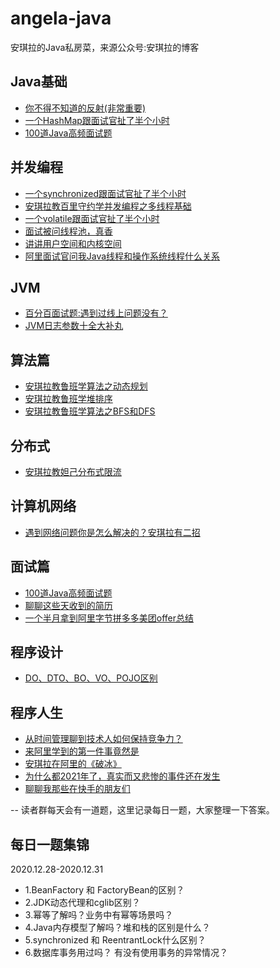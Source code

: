 # angela-java
安琪拉的Java私房菜，来源公众号:安琪拉的博客

## Java基础
- [你不得不知道的反射(非常重要)](https://mp.weixin.qq.com/s/emvj2YBNhBbVAhn77K6K1w)
- [一个HashMap跟面试官扯了半个小时](https://mp.weixin.qq.com/s/oRx-8XXbgage9Hf97WrDQQ)
- [100道Java高频面试题](https://mp.weixin.qq.com/s/o_-o9U4byF3uX23on6meOQ)

## 并发编程
- [一个synchronized跟面试官扯了半个小时](https://mp.weixin.qq.com/s/ts2Pjz3VpWm50kY-Ru7iTA)
- [安琪拉教百里守约学并发编程之多线程基础](https://mp.weixin.qq.com/s/TSnYdiwUvqTZ8XamvVLuiQ)
- [一个volatile跟面试官扯了半个小时](https://mp.weixin.qq.com/s/DiEftiV_kTOlR4YmD4pggg)
- [面试被问线程池，真香](https://mp.weixin.qq.com/s/xtVKp9fUoIs8d94-5P2pEA)
- [讲讲用户空间和内核空间](https://mp.weixin.qq.com/s/dK_at5_VSWP2oiIBWowXFQ)
- [阿里面试官问我Java线程和操作系统线程什么关系](https://mp.weixin.qq.com/s/Gxqnf5vjyaI8eSYejm7zeQ)

## JVM
- [百分百面试题:遇到过线上问题没有？](https://mp.weixin.qq.com/s/3ooT9wHfg0lGlLNuQiw2pQ)
- [JVM日志参数十全大补丸](https://mp.weixin.qq.com/s/XZFEgf1ZS7gNt7lku3TF4g)

## 算法篇
- [安琪拉教鲁班学算法之动态规划](https://mp.weixin.qq.com/s/tU8YGTWslkX2S-OteuF_eg)
- [安琪拉教鲁班学堆排序](https://mp.weixin.qq.com/s/F6QMQ80e-uOqf4e7w1sJXQ)
- [安琪拉教鲁班学算法之BFS和DFS](https://mp.weixin.qq.com/s/DDykWss77VkacZzNBGbKkg)

## 分布式
- [安琪拉教妲己分布式限流](https://mp.weixin.qq.com/s/dfI9h8bdYgZ60UeByphhYQ)

## 计算机网络
- [遇到网络问题你是怎么解决的？安琪拉有二招](https://mp.weixin.qq.com/s/z9O62VQn75Rhk5vS42AD-Q)

## 面试篇
- [100道Java高频面试题](https://mp.weixin.qq.com/s/o_-o9U4byF3uX23on6meOQ)
- [聊聊这些天收到的简历](https://mp.weixin.qq.com/s/jTHwYIqiR_xMMxBVX-SOjQ)
- [一个半月拿到阿里字节拼多多美团offer总结](https://mp.weixin.qq.com/s/LR1eD8VoAltRKxoeynyOvw)

## 程序设计
- [DO、DTO、BO、VO、POJO区别](https://mp.weixin.qq.com/s/MWY2z3k7mTSvAWDrD8ma5w)


## 程序人生
- [从时间管理聊到技术人如何保持竞争力？](https://mp.weixin.qq.com/s/JC54l0dhDUiHnolFgCNTUA)
- [来阿里学到的第一件事竟然是](https://mp.weixin.qq.com/s/oUMFGSH-vPC7G0EyQ333cg)
- [安琪拉在阿里的《破冰》](https://mp.weixin.qq.com/s/tzY0xzDA4XAzExQ3Xavnnw)
- [为什么都2021年了，真实而又悲惨的事件还在发生](https://mp.weixin.qq.com/s/anvlfqKwSdolFOIggZKEzg)
- [聊聊我那些在快手的朋友们](https://mp.weixin.qq.com/s/clJRIKpY1IfsIFdPb7QLZw)

-- 读者群每天会有一道题，这里记录每日一题，大家整理一下答案。
## 每日一题集锦
2020.12.28-2020.12.31
- 1.BeanFactory 和 FactoryBean的区别？
- 2.JDK动态代理和cglib区别？
- 3.幂等了解吗？业务中有幂等场景吗？
- 4.Java内存模型了解吗？堆和栈的区别是什么？
- 5.synchronized 和 ReentrantLock什么区别？
- 6.数据库事务用过吗？ 有没有使用事务的异常情况？

